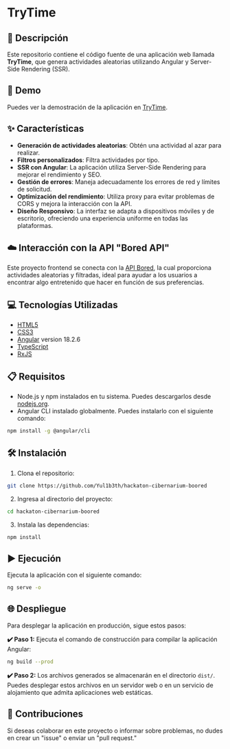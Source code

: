 # TryTime

## 📄 Descripción

Este repositorio contiene el código fuente de una aplicación web llamada **TryTime**, que genera actividades aleatorias utilizando Angular y Server-Side Rendering (SSR).

## 🚀 Demo

Puedes ver la demostración de la aplicación en [TryTime](https://hackaton-cibernarium-boored.vercel.app/).

## ✨ Características

- **Generación de actividades aleatorias**: Obtén una actividad al azar para realizar.
- **Filtros personalizados**: Filtra actividades por tipo.
- **SSR con Angular**: La aplicación utiliza Server-Side Rendering para mejorar el rendimiento y SEO.
- **Gestión de errores**: Maneja adecuadamente los errores de red y límites de solicitud.
- **Optimización del rendimiento**: Utiliza proxy para evitar problemas de CORS y mejora la interacción con la API.
- **Diseño Responsivo**: La interfaz se adapta a dispositivos móviles y de escritorio, ofreciendo una experiencia uniforme en todas las plataformas.

## ☁️ Interacción con la API "Bored API"

Este proyecto frontend se conecta con la [API Bored](https://bored-api.appbrewery.com/), la cual proporciona actividades aleatorias y filtradas, ideal para ayudar a los usuarios a encontrar algo entretenido que hacer en función de sus preferencias.


## 💻 Tecnologías Utilizadas

- [HTML5](https://developer.mozilla.org/en-US/docs/Web/Guide/HTML/HTML5)
- [CSS3](https://developer.mozilla.org/en-US/docs/Web/CSS)
- [Angular](https://angular.dev/) version 18.2.6
- [TypeScript](https://www.typescriptlang.org/)
- [RxJS](https://rxjs.dev/)

## 📋 Requisitos

- Node.js y npm instalados en tu sistema. Puedes descargarlos desde [nodejs.org](https://nodejs.org/).
- Angular CLI instalado globalmente. Puedes instalarlo con el siguiente comando:

```bash
npm install -g @angular/cli
```

## 🛠️ Instalación

1. Clona el repositorio:

```bash
git clone https://github.com/Yul1b3th/hackaton-cibernarium-boored
```

2. Ingresa al directorio del proyecto:

```bash
cd hackaton-cibernarium-boored
```

3. Instala las dependencias:

```bash
npm install
```

## ▶️ Ejecución

Ejecuta la aplicación con el siguiente comando:

```bash
ng serve -o
```

## 🌐 Despliegue

Para desplegar la aplicación en producción, sigue estos pasos:

**✔️ Paso 1:** Ejecuta el comando de construcción para compilar la aplicación Angular:

```bash
ng build --prod
```

**✔️ Paso 2:** Los archivos generados se almacenarán en el directorio `dist/`. Puedes desplegar estos archivos en un servidor web o en un servicio de alojamiento que admita
aplicaciones web estáticas.

## 🤝 Contribuciones

Si deseas colaborar en este proyecto o informar sobre problemas, no dudes en crear un "issue" o enviar un "pull request."
